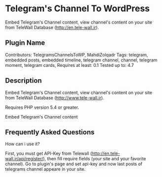 # Telegram's Channel To WordPress
Embed Telegram's Channel content, view channel's content on your site from TeleWall Database (http://en.tele-wall.ir).


## Plugin Name


Contributors: TelegramsChannelsToWP, MahdiZolqadr
Tags: telegram, embedded posts, embedded timeline, telegram channel, channel, telegram moment, telegram cards,
Requires at least: 0.1
Tested up to: 4.7

## Description

  Embed Telegram's Channel content, view channel's content on your site from TeleWall Database (http://www.tele-wall.ir).

  Requires PHP version 5.4 or greater.

  Embed Telegram's Channel content
  
## Frequently Asked Questions

  How can i use it?

  First, you must get API-Key from Telewall (http://en.tele-wall.ir/api/register/), then fill require fields (your site and your favorite channel). 
Go to plugin's page and set api-key and now last posts of telegrams channel appeare in your site.
